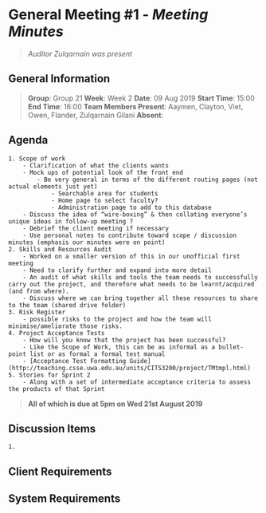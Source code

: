 # **General Meeting #1** - *Meeting Minutes*
> *Auditor Zulqarnain was present*

## General Information
> **Group**: Group 21
> **Week**: Week 2
> **Date**: 09 Aug 2019
> **Start Time**: 15:00
> **End Time**: 16:00
> **Team Members Present**: Aaymen, Clayton, Viet, Owen, Flander, Zulqarnain Gilani
> **Absent**: 

## Agenda
    1. Scope of work
        - Clarification of what the clients wants 
        - Mock ups of potential look of the front end
            - Be very general in terms of the different routing pages (not actual elements just yet)
                - Searchable area for students
                - Home page to select faculty?
                - Administration page to add to this database
        - Discuss the idea of “wire-boxing” & then collating everyone’s unique ideas in follow-up meeting ?
        - Debrief the client meeting if necessary
        - Use personal notes to contribute toward scope / discussion minutes (emphasis our minutes were on point)
    2. Skills and Resources Audit
        - Worked on a smaller version of this in our unofficial first meeting 
        - Need to clarify further and expand into more detail
        - An audit of what skills and tools the team needs to successfully carry out the project, and therefore what needs to be learnt/acquired (and from where).
        - Discuss where we can bring together all these resources to share to the team (shared drive folder)
    3. Risk Register
        - possible risks to the project and how the team will minimise/ameliorate those risks.
    4. Project Acceptance Tests
        - How will you know that the project has been successful? 
        - Like the Scope of Work, this can be as informal as a bullet-point list or as formal a formal test manual
        - [Acceptance Test Formatting Guide](http://teaching.csse.uwa.edu.au/units/CITS3200/project/TMtmpl.html)
    5. Stories for Sprint 2
        - Along with a set of intermediate acceptance criteria to assess the products of that Sprint

> **All of which is due at 5pm on Wed 21st August 2019**


## Discussion Items
    1. 

## Client Requirements


## System Requirements
